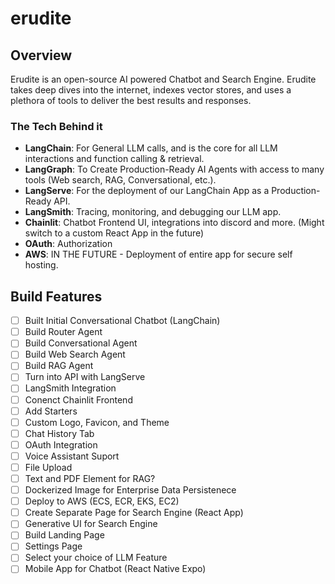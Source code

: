 # erudite

<!-- ![preview](.assets/erudite_sc.png) -->
 
## Overview
Erudite is an open-source AI powered Chatbot and Search Engine. Erudite takes deep dives into the internet, indexes vector stores, and uses a plethora of tools to deliver the best results and responses.

### The Tech Behind it
- **LangChain**: For General LLM calls, and is the core for all LLM interactions and function calling & retrieval.
- **LangGraph**: To Create Production-Ready AI Agents with access to many tools (Web search, RAG, Conversational, etc.).
- **LangServe**: For the deployment of our LangChain App as a Production-Ready API.
- **LangSmith**: Tracing, monitoring, and debugging our LLM app.
- **Chainlit**: Chatbot Frontend UI, integrations into discord and more. (Might switch to a custom React App in the future)
- **OAuth**: Authorization
- **AWS**: IN THE FUTURE - Deployment of entire app for secure self hosting.


## Build Features
- [ ] Built Initial Conversational Chatbot (LangChain)
- [ ] Build Router Agent
- [ ] Build Conversational Agent
- [ ] Build Web Search Agent
- [ ] Build RAG Agent
- [ ] Turn into API with LangServe
- [ ] LangSmith Integration
- [ ] Conenct Chainlit Frontend
- [ ] Add Starters
- [ ] Custom Logo, Favicon, and Theme
- [ ] Chat History Tab
- [ ] OAuth Integration
- [ ] Voice Assistant Suport
- [ ] File Upload
- [ ] Text and PDF Element for RAG?
- [ ] Dockerized Image for Enterprise Data Persistenece
- [ ] Deploy to AWS (ECS, ECR, EKS, EC2)
- [ ] Create Separate Page for Search Engine (React App)
- [ ] Generative UI for Search Engine
- [ ] Build Landing Page
- [ ] Settings Page
- [ ] Select your choice of LLM Feature
- [ ] Mobile App for Chatbot (React Native Expo)

